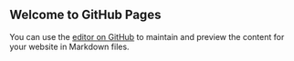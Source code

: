 ## Welcome to GitHub Pages

You can use the [editor on GitHub](https://github.com/nttu-lolicon/lolicon/edit/master/README.md) to maintain and preview the content for your website in Markdown files.
